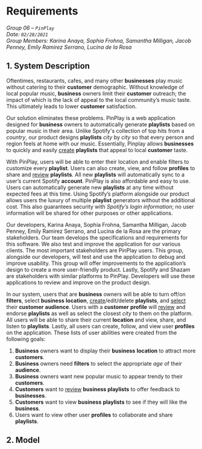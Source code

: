 # Requirements

*Group 06 – `PinPlay`\
Date: `02/28/2021`\
Group Members: Karina Anaya, Sophia Frohna, Samantha Milligan, Jacob Penney, Emily Ramirez Serrano, Lucina de la Rosa*

## 1. System Description

Oftentimes, restaurants, cafes, and many other **businesses** play music without catering to their **customer** demographic. Without knowledge of local popular music, **business** owners limit their **customer** outreach; the impact of which is the lack of appeal to the local community’s music taste. This ultimately leads to lower **customer** satisfaction.

Our solution eliminates these problems. PinPlay is a web application designed for **business** owners to automatically generate **playlists** based on popular music in their area. Unlike Spotify's collection of top hits from a *country*, our product designs **playlists** *city* by *city* so that every person and region feels at home with our music. Essentially, Pinplay allows **businesses** to quickly and easily <ins>create</ins> **playlists** that appeal to local **customer** taste.

With PinPlay, users will be able to enter their location and enable filters to customize every **playlist**. Users can also create, view, and follow **profiles** to share and <ins>review</ins> **playlists**. All new **playlists** will automatically sync to a user’s current Spotify **account**. PinPlay is also affordable and easy to use. Users can automatically generate new **playlists** at any time without expected fees at this time. Using Spotify’s platform alongside our product allows users the luxury of multiple **playlist** generators without the additional cost. This also guarantees security with *Spotify’s login information*; no user information will be shared for other purposes or other applications.

Our developers, Karina Anaya, Sophia Frohna, Samantha Milligan, Jacob Penney, Emily Ramirez Serrano, and Lucina de la Rosa are the primary stakeholders. Our team develops the specifications and requirements for this software. We also test and improve the application for our various clients. The most important stakeholders are PinPlay users. This group, alongside our developers, will test and use the application to debug and improve usability. This group will offer improvements to the application’s design to create a more user-friendly product. Lastly, Spotify and Shazam are stakeholders with similar platforms to PinPlay. Developers will use these applications to review and improve on the product design.

In our system, users that are **business** owners will be able to turn off/on **filters**, select **business** **location**, <ins>create</ins>/edit/delete **playlists**, and <ins>select</ins> their **customer** **audience**. Users with a **customer** **profile** will <ins>review</ins> and endorse **playlists** as well as select the closest *city* to them on the platform. All users will be able to share their current **location** and view, share, and listen to **playlists**. Lastly, all users can create, follow, and view user **profiles** on the application. These lists of user abilities were created from the following goals:
  1. **Business** owners want to display their **business** **location** to attract more **customers**.
  2. **Business** owners need **filters** to select the appropriate *age* of their **audience**.
  3. **Business** owners want new popular music to appear trendy to their **customers**.
  4. **Customers** want to <ins>review</ins> **business playlists** to offer feedback to **businesses**.
  5. **Customers** want to view **business** **playlists** to see if they will like the **business**.
  6. Users want to view other user **profiles** to collaborate and share **playlists**.

## 2. Model
